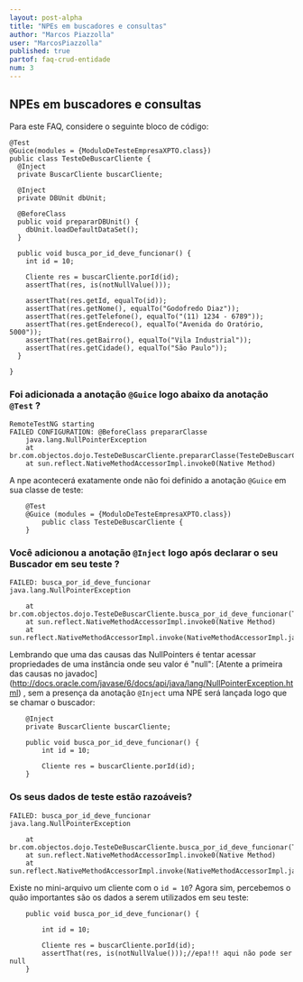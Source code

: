 ```yaml
---
layout: post-alpha
title: "NPEs em buscadores e consultas"
author: "Marcos Piazzolla"
user: "MarcosPiazzolla"
published: true 
partof: faq-crud-entidade
num: 3
---
```


## NPEs em buscadores e consultas

Para este FAQ, considere o seguinte bloco de código:

    @Test
    @Guice(modules = {ModuloDeTesteEmpresaXPTO.class})
    public class TesteDeBuscarCliente {
      @Inject
	  private BuscarCliente buscarCliente;
	  
	  @Inject
	  private DBUnit dbUnit;
	  
	  @BeforeClass
	  public void prepararDBUnit() {
	    dbUnit.loadDefaultDataSet();
	  }
	  
      public void busca_por_id_deve_funcionar() {
        int id = 10;
        
		Cliente res = buscarCliente.porId(id);
		assertThat(res, is(notNullValue()));
		
		assertThat(res.getId, equalTo(id));
		assertThat(res.getNome(), equalTo("Godofredo Diaz"));
		assertThat(res.getTelefone(), equalTo("(11) 1234 - 6789"));
		assertThat(res.getEndereco(), equalTo("Avenida do Oratório, 5000"));
		assertThat(res.getBairro(), equalTo("Vila Industrial"));
		assertThat(res.getCidade(), equalTo("São Paulo"));
      }
      
    }
	
### Foi adicionada a anotação `@Guice` logo abaixo da anotação `@Test` ? 

	RemoteTestNG starting
	FAILED CONFIGURATION: @BeforeClass prepararClasse
		java.lang.NullPointerException
		at br.com.objectos.dojo.TesteDeBuscarCliente.prepararClasse(TesteDeBuscarCliente.java:42)
		at sun.reflect.NativeMethodAccessorImpl.invoke0(Native Method)

A npe acontecerá exatamente onde não foi definido a anotação `@Guice` em sua classe de teste:
 	
		@Test
		@Guice (modules = {ModuloDeTesteEmpresaXPTO.class})
			public class TesteDeBuscarCliente {
		}
 
 
### Você adicionou a anotação `@Inject` logo após declarar o seu Buscador em seu teste ?
 
 	FAILED: busca_por_id_deve_funcionar
	java.lang.NullPointerException
	
	 	at br.com.objectos.dojo.TesteDeBuscarCliente.busca_por_id_deve_funcionar(TesteDeBuscarCliente.java:47)
 		at sun.reflect.NativeMethodAccessorImpl.invoke0(Native Method)
		at sun.reflect.NativeMethodAccessorImpl.invoke(NativeMethodAccessorImpl.java:56)
 
Lembrando que uma das causas das NullPointers é tentar acessar propriedades de uma instância onde seu
valor é "null": [Atente a primeira das causas no javadoc] (http://docs.oracle.com/javase/6/docs/api/java/lang/NullPointerException.html)
, sem a presença da anotação `@Inject` uma NPE será lançada logo que se chamar o buscador:
  
		@Inject
		private BuscarCliente buscarCliente;
		 
		public void busca_por_id_deve_funcionar() {
			int id = 10;
		
			Cliente res = buscarCliente.porId(id);
		}
	

### Os seus dados de teste estão razoáveis?

 	FAILED: busca_por_id_deve_funcionar
	java.lang.NullPointerException
	
	 	at br.com.objectos.dojo.TesteDeBuscarCliente.busca_por_id_deve_funcionar(TesteDeBuscarCliente.java:62)
 		at sun.reflect.NativeMethodAccessorImpl.invoke0(Native Method)
		at sun.reflect.NativeMethodAccessorImpl.invoke(NativeMethodAccessorImpl.java:39)
		
Existe no mini-arquivo um cliente com o `id = 10`? Agora sim, percebemos o quão importantes são os dados
a serem utilizados em seu teste: 
		
		public void busca_por_id_deve_funcionar() {
		
			int id = 10;
		
			Cliente res = buscarCliente.porId(id);
			assertThat(res, is(notNullValue()));//epa!!! aqui não pode ser null
		}
